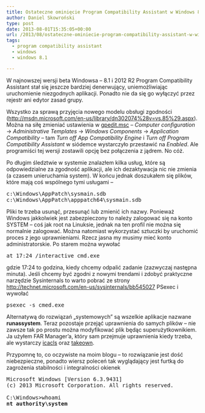 ```yaml
---
title: Ostateczne ominięcie Program Compatibility Assistant w Windows 8.1
author: Daniel Skowroński
type: post
date: 2013-08-01T15:35:05+00:00
url: /2013/08/ostateczne-ominiecie-program-compatibility-assistant-w-windows-8-1/
tags:
  - program compatibility assistant
  - windows
  - windows 8.1

---
```

W najnowszej wersji beta Windowsa &#8211; 8.1 i 2012 R2 Program Compatibility Assistant stał się jeszcze bardziej denerwujący, uniemożliwiając uruchomienie niezgodnych aplikacji. Ponadto nie da się go wyłączyć przez rejestr ani edytor zasad grupy.  
<!--break-->

Wszystko za sprawą przyjęcia nowego modelu obsługi zgodności (http://msdn.microsoft.com/en-us/library/dn302074%28v=vs.85%29.aspx). Można na siłę zmieniać ustawienia w <u>gpedit.msc</u> &#8211; _Computer configuration_ -> _Administrative Templates_ -> _Windows Components_ -> _Application Compatibility_ &#8211; tam _Turn off App Compatibility Engine_ i _Turn off Program Compatibility Assistant_ w siódemce wystarczyło przestawić na _Enabled_. Ale programiści tej wersji zostawili opcję bez połączenia z jądrem. No cóż.

Po długim śledztwie w systemie znalazłem kilka usług, które są odpowiedzialne za zgodność aplikacji, ale ich dezaktywacja nic nie zmienia (a czasem unieruchamia system). W końcu jednak doszukałem się plików, które mają coś wspólnego tymi usługami &#8211; 

<pre class="EnlighterJSRAWbash">c:\Windows\AppPatch\sysmain.sdb
c:\Windows\AppPatch\apppatch64\sysmain.sdb</pre>

Pliki te trzeba usunąć, przesunąć lub zmienić ich nazwy. Ponieważ Windows jakkolwiek jest zabezpieczony to należy zalogować się na konto SYSTEM &#8211; coś jak root na Linuksie, jednak na ten profil nie można się normalnie zalogować. Można natomiast wykorzystać sztuczki by uruchomić proces z jego uprawnieniami. Rzecz jasna my musimy mieć konto administratorskie. Po starem można wywołać

<pre class="EnlighterJSRAWbash">at 17:24 /interactive cmd.exe</pre>

gdzie 17:24 to godzina, kiedy chcemy odpalić zadanie (zazwyczaj następna minuta). Jeśli chcemy być zgodni z nowymi trendami i zdobyć praktyczne narzędzie Sysinternals to warto pobrać ze strony http://technet.microsoft.com/en-us/sysinternals/bb545027 PSexec i wywołać

<pre class="EnlighterJSRAWbash">psexec -s cmed.exe</pre>

Alternatywą do rozwiązań &#8222;systemowych&#8221; są wszelkie aplikacje nazwane **runassystem**. Teraz pozostaje przejąć uprawnienia do samych plików &#8211; nie zawsze tak po prostu można modyfikować plik będąc superużytkownikiem. Ja użyłem FAR Manager&#8217;a, który sam przejmuje uprawnienia kiedy trzeba, ale wystarczy <u>icacls</u> oraz <u>takeown</u>. 

Przypomnę to, co oczywiste na moim blogu &#8211; to rozwiązanie jest dość niebezpieczne, ponadto wiersz poleceń tak wyglądający jest furtką do zagrożenia stabilności i integralności okienek 

<pre>Microsoft Windows [Version 6.3.9431]
(c) 2013 Microsoft Corporation. All rights reserved.

C:\Windows>whoami
<b>nt authority\system</b></pre>